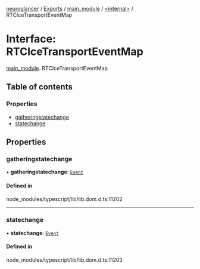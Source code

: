 [neuroglancer](../README.md) / [Exports](../modules.md) / [main\_module](../modules/main_module.md) / [<internal\>](../modules/main_module._internal_.md) / RTCIceTransportEventMap

# Interface: RTCIceTransportEventMap

[main_module](../modules/main_module.md).[<internal>](../modules/main_module._internal_.md).RTCIceTransportEventMap

## Table of contents

### Properties

- [gatheringstatechange](main_module._internal_.RTCIceTransportEventMap.md#gatheringstatechange)
- [statechange](main_module._internal_.RTCIceTransportEventMap.md#statechange)

## Properties

### gatheringstatechange

• **gatheringstatechange**: [`Event`](../modules/main_module._internal_.md#event)

#### Defined in

node_modules/typescript/lib/lib.dom.d.ts:11202

___

### statechange

• **statechange**: [`Event`](../modules/main_module._internal_.md#event)

#### Defined in

node_modules/typescript/lib/lib.dom.d.ts:11203
